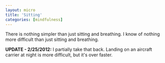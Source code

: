 ```yaml
---
layout: micro
title: 'Sitting'
categories: [mindfulness]
---
```

There is nothing simpler than just sitting and breathing. I know of nothing more difficult than just sitting and breathing.

**UPDATE - 2/25/2012:** I partially take that back. Landing on an aircraft carrier at night is more difficult, but it's over faster.
